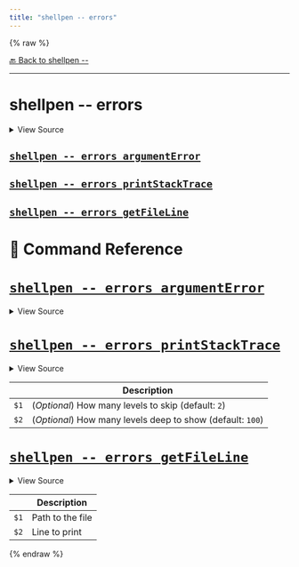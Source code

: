 ```yaml
---
title: "shellpen -- errors"
---
```


{% raw %}





[🔙 Back to shellpen --](/api/shellpen/--)

---







<!-- Todo, if there are no subcommands under the child commands, use a smaller heading size -->

# shellpen -- errors



<details>
  <summary>View Source</summary>

{% endraw %}
{% highlight sh %}
local __shellpen__mainCliCommandDepth="3"
__shellpen__mainCliCommands+=("$1")
local __shellpen__mainCliCommands_command3="$1"
shift
case "$__shellpen__mainCliCommands_command3" in
  "argumentError")
{% endhighlight %}
{% raw %}

</details>










    
    
    
    
    

## [`shellpen -- errors argumentError`](#shellpen----errors-argumenterror-1)

                  
    
    
    
    
    

## [`shellpen -- errors printStackTrace`](#shellpen----errors-printstacktrace-1)

                  
    
    
    
    
    

## [`shellpen -- errors getFileLine`](#shellpen----errors-getfileline-1)

                  


# 📓 Command Reference


    

    
    

# [`shellpen -- errors argumentError`](/api/shellpen/--/errors/argumentError)



<details>
  <summary>View Source</summary>

{% endraw %}
{% highlight sh %}
if [ $# -gt 0 ]
then
  printf '`shellpen` [Argument Error] ' >&2
  printf "$@" >&2
else
  printf '`shellpen` [Argument Error]' >&2
fi
shellpen -- errors printStackTrace
{% endhighlight %}
{% raw %}

</details>







                    
  
    

    
    

# [`shellpen -- errors printStackTrace`](/api/shellpen/--/errors/printStackTrace)



<details>
  <summary>View Source</summary>

{% endraw %}
{% highlight sh %}

local __shellpen__x_errors_printStackTrace_levelsToSkip="${1-3}"
local __shellpen__x_errors_printStackTrace_levelsToShow="${2-100}"

if [ "$SHELLPEN_SILENCE" != "true" ]
then
  echo >&2
  echo >&2
  echo "Stacktrace:" >&2
  echo >&2
  local __shellpen__i=1
  local __shellpen__stackIndex="$__shellpen__x_errors_printStackTrace_levelsToSkip"
  while [ $__shellpen__stackIndex -lt ${#BASH_SOURCE[@]} ] && [ $__shellpen__i -lt $__shellpen__x_errors_printStackTrace_levelsToShow ]
  do
    local __shellpen__errors_printStackTrace_line=''
    __shellpen__errors_printStackTrace_line="$( echo "$(shellpen -- errors getFileLine "${BASH_SOURCE[$__shellpen__stackIndex]}" "${BASH_LINENO[$(( __shellpen__stackIndex - 1 ))]}")" | sed 's/^/    /' 2>&1 )"
    # Catches sed errors
    if [ $? -eq 0 ]
    then
      echo "${BASH_SOURCE[$__shellpen__stackIndex]}:${BASH_LINENO[$(( __shellpen__stackIndex - 1 ))]} ${FUNCNAME[$__shellpen__stackIndex]}():" >&2
      echo "  $__shellpen__errors_printStackTrace_line" >&2
    else
      echo "${BASH_SOURCE[$__shellpen__stackIndex]}:${BASH_LINENO[$(( __shellpen__stackIndex - 1 ))]} ${FUNCNAME[$__shellpen__stackIndex]}()" >&2
    fi
    echo >&2
    : "$(( __shellpen__stackIndex++ ))"
    : "$(( __shellpen__i++ ))"
  done
fi
{% endhighlight %}
{% raw %}

</details>



| | Description |
|-|-------------|
| `$1` | (_Optional_) How many levels to skip (default: `2`) |
| `$2` | (_Optional_) How many levels deep to show (default: `100`) |





                    
  
    

    
    

# [`shellpen -- errors getFileLine`](/api/shellpen/--/errors/getFileLine)



<details>
  <summary>View Source</summary>

{% endraw %}
{% highlight sh %}
if [ "$2" = "0" ]
then
  sed "1q;d" "$1" | sed 's/^ *//g'
else
  sed "${2}q;d" "$1" | sed 's/^ *//g'
fi
{% endhighlight %}
{% raw %}

</details>



| | Description |
|-|-------------|
| `$1` | Path to the file |
| `$2` | Line to print |






                    
      
{% endraw %}
